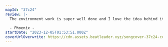 ```yaml
---
mapId: "37c24"
review: |-
  The environment work is super well done and I love the idea behind it. The lights benefit from this well by having so many unique pieces lighting up in different ways at different times. In terms of the mapping the emphasis felt inconsistent to me during some parts throughout but I still enjoyed it overall.

  - Phoenix -
startDate: "2023-12-05T01:53:51.000Z"
coverUrlOverwrite: https://cdn.assets.beatleader.xyz/songcover-37c24-cover.jpg
---
```

